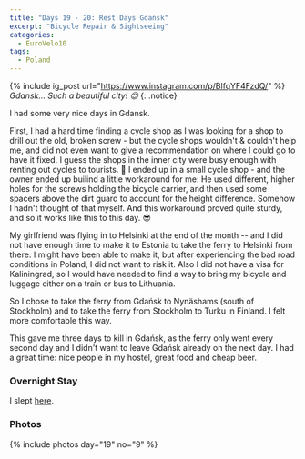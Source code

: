 ```yaml
---
title: "Days 19 - 20: Rest Days Gdańsk"
excerpt: "Bicycle Repair & Sightseeing"
categories:
  - EuroVelo10
tags:
  - Poland
---
```


{% include ig_post url="https://www.instagram.com/p/BlfqYF4FzdQ/" %}
_Gdansk... Such a beautiful city! 😍_
{: .notice}

I had some very nice days in Gdansk.

First, I had a hard time finding a cycle shop as I was looking for a shop to drill out the old, broken screw - but the cycle shops wouldn't & couldn't help me, and did not even want to give a recommendation on where I could go to have it fixed. I guess the shops in the inner city were busy enough with renting out cycles to tourists. 🙁 I ended up in a small cycle shop - and the owner ended up builind a little workaround for me: He used different, higher holes for the screws holding the bicycle carrier, and then used some spacers above the dirt guard to account for the height difference. Somehow I hadn't thought of that myself. And this workaround proved quite sturdy, and so it works like this to this day. 😎

My girlfriend was flying in to Helsinki at the end of the month -- and I did not have enough time to make it to Estonia to take the ferry to Helsinki from there. I might have been able to make it, but after experiencing the bad road conditions in Poland, I did not want to risk it. Also I did not have a visa for Kaliningrad, so I would have needed to find a way to bring my bicycle and luggage either on a train or bus to Lithuania.

So I chose to take the ferry from Gdańsk to Nynäshams (south of Stockholm) and to take the ferry from Stockholm to Turku in Finland. I felt more comfortable this way.

This gave me three days to kill in Gdańsk, as the ferry only went every second day and I didn't want to leave Gdańsk already on the next day. I had a great time: nice people in my hostel, great food and cheap beer.

### Overnight Stay

I slept [here](https://www.openstreetmap.org/node/5993944785).

### Photos

{% include photos day="19" no="9" %}